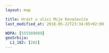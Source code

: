 ```yaml
---
layout: map

title: Hrast u ulici Mije Kovačevića
last_modified_at: 2018-05-22T23:34:05+02:00

WDPA: [555589089]
geoSrbija:
  L1_182: [202]
---
```

